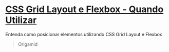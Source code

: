 # [CSS Grid Layout e Flexbox - Quando Utilizar](https://www.youtube.com/watch?v=x-4z_u8LcGc)

Entenda como posicionar elementos utilizando CSS Grid Layout e Flexbox

> Origamid